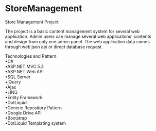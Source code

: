 # StoreManagement
Store Management Project

The project is a basic content management system for several web application.
Admin users can manage several web applications' contents and design from only one admin panel. 
The web application data comes through web json api or direct database request.

Technologies and Pattern <br>
•C# <br>
•ASP.NET MVC 5.2<br>
•ASP.NET Web API <br>
•SQL Server<br>
•jQuery <br>
•Ajax <br>
•LINQ <br>
•Entity Framework <br>
•DotLiquid <br>
•Generic Repository Pattern <br>
•Google Drive API <br>
•Bootstrap <br>
•DotLiquid Templating system<br>


 